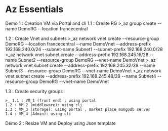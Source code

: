 # Az Essentials

Demo 1 : 
Creation VM via Portal and cli
   1.1 : Create RG 
    >_az group create --name DemoRG --location francecentral

   1.2 : Create Vnet and subnets
    >_az network vnet create --resource-group DemoRG --location francecentral --name DemoVnet --address-prefix 192.168.240.0/24  --subnet-name Subnet1 --subnet-prefix 192.168.240.0/28
    >_az network vnet subnet create --address-prefix 192.168.245.16/28 --name Subnet2 --resource-group DemoRG --vnet-name DemoVnet
    >_az network vnet subnet create --address-prefix 192.168.245.32/28 --name Subnet3 --resource-group DemoRG --vnet-name DemoVnet
    >_az network vnet subnet create --address-prefix 192.168.245.48/28 --name Subnet4 --resource-group DemoRG --vnet-name DemoVnet


   1.3 : Create security groups 

    >_ 1.1 : VM_1 (front end) : using portal 
    1.2 : VM_2 (middleware): using cli
    1.3 : VM_3 (storage): using portal , market place mongodb server 
    1.4 : VM_4 (Admin): using cli 
Démo 2 : 
Resize VM and Deploy using Json template 
  
